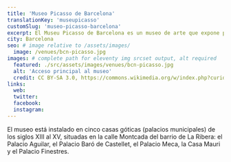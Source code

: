 ```yaml
---
title: 'Museo Picasso de Barcelona'
translationKey: 'museupicasso'
customSlug: 'museo-picasso-barcelona'
excerpt: El Museu Picasso de Barcelona es un museo de arte que expone principalmente obras de juventud de Pablo Picasso creadas entre 1895 y 1904.
city: Barcelona
seo: # image relative to /assets/images/
  image: /venues/bcn-picasso.jpg
images: # complete path for eleventy img srcset output, alt required
  featured: ./src/assets/images/venues/bcn-picasso.jpg
  alt: 'Acceso principal al museo'
  credit: CC BY-SA 3.0, https://commons.wikimedia.org/w/index.php?curid=1110604
links:
  web:
  twitter:
  facebook:
  instagram:
---
```


El museo está instalado en cinco casas góticas (palacios municipales) de los siglos XIII al XV, situadas en la calle Montcada del barrio de La Ribera: el Palacio Aguilar, el Palacio Baró de Castellet, el Palacio Meca, la Casa Mauri y el Palacio Finestres.
